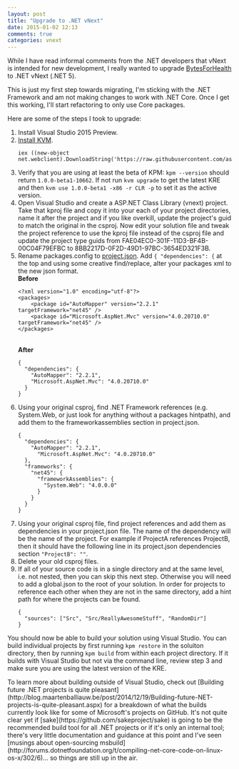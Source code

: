 ```yaml
---
layout: post
title: "Upgrade to .NET vNext"
date: 2015-01-02 12:13
comments: true
categories: vnext
---
```


While I have read informal comments from the .NET developers that vNext is intended for new development, I really wanted to upgrade [BytesForHealth](http://bytesforhealth.com) to .NET vNext (.NET 5).

<aside>This is just my first step towards migrating, I'm sticking with the .NET Framework and am not making changes to work with .NET Core. Once I get this working, I'll start refactoring to only use Core packages.</aside>

Here are some of the steps I took to upgrade:

<ol>

  <li>Install Visual Studio 2015 Preview.</li>
  
  <li><a href="https://github.com/aspnet/Home#install-the-k-version-manager-kvm">Install KVM</a>.
    <br />
    <pre><code class="list-code">iex ((new-object net.webclient).DownloadString('https://raw.githubusercontent.com/aspnet/Home/master/kvminstall.ps1')"</code></pre></li>
    
  <li>Verify that you are using at least the beta of KPM: <code>kpm --version</code> should return <code>1.0.0-beta1-10662</code>. If not run <code>kvm upgrade</code> to get the latest KRE and then <code>kvm use 1.0.0-beta1 -x86 -r CLR -p</code> to set it as the active version.</li>
  
  <li>Open Visual Studio and create a ASP.NET Class Library (vnext) project. Take that kproj file and copy it into your each of your project directories, name it after the project and if you like overkill, update the project's guid to match the original in the csproj. Now edit your solution file and tweak the project reference to use the kproj file instead of the csproj file and update the project type guids from FAE04EC0-301F-11D3-BF4B-00C04F79EFBC to 8BB2217D-0F2D-49D1-97BC-3654ED321F3B.</li>
  
  <li>Rename packages.config to <a href="https://github.com/aspnet/Home/wiki/Project.json-file">project.json</a>. Add <code>{ "dependencies": {</code> at the top and using some creative find/replace, alter your packages xml to the new json format.
  <br/>
  <b>Before</b>
  <pre><code>&lt;?xml version="1.0" encoding="utf-8"?&gt;
&lt;packages&gt;
    &lt;package id="AutoMapper" version="2.2.1" targetFramework="net45" /&gt;
    &lt;package id="Microsoft.AspNet.Mvc" version="4.0.20710.0" targetFramework="net45" /&gt;
&lt;/packages&gt;
</code></pre>
<br/>
<b>After</b><pre><code>{
  "dependencies": {
    "AutoMapper": "2.2.1",
    "Microsoft.AspNet.Mvc": "4.0.20710.0"
  }
}</code></pre></li>

<li>Using your original csproj, find .NET Framework references (e.g. System.Web, or just look for anything without a packages hintpath), and add them to the frameworkassemblies section in project.json.

<br/>
<pre><code>{
  "dependencies": {
    "AutoMapper": "2.2.1",
      "Microsoft.AspNet.Mvc": "4.0.20710.0"
  },
  "frameworks": {
    "net45": {
      "frameworkAssemblies": {
        "System.Web": "4.0.0.0"
      }
    }
  }
}
</code></pre></li>

<li>Using your original csproj file, find project references and add them as dependencies in your project.json file. The name of the dependency will be the name of the project. For example if ProjectA references ProjectB, then it should have the following line in its project.json dependencies section <code>"ProjectB": ""</code>.
<li>Delete your old csproj files.</li>
<li>If all of your source code is in a single directory and at the same level, i.e. not nested, then you can skip this next step. Otherwise you will need to add a global.json to the root of your solution. In order for projects to reference each other when they are not in the same directory, add a hint path for where the projects can be found.
<br/>
<pre><code>{
  "sources": ["Src", "Src/ReallyAwesomeStuff", "RandomDir"]
}</code></pre>
</ol>

You should now be able to build your solution using Visual Studio. You can build individual projects by first running `kpm restore` in the soluiton directory, then by running `kpm build` from within each project directory. If it builds with Visual Studio but not via the command line, review step 3 and make sure you are using the latest version of the KRE.

<aside>
To learn more about building outside of Visual Studio, check out [Building future .NET projects is quite pleasant](http://blog.maartenballiauw.be/post/2014/12/19/Building-future-NET-projects-is-quite-pleasant.aspx) for a breakdown of what the builds currently look like for some of Microsoft's projects on GitHub. It's not quite clear yet if [sake](https://github.com/sakeproject/sake) is going to be the recommended build tool for all .NET projects or if it's only an internal tool; there's very little documentation and guidance at this point and I've seen [musings about open-sourcing msbuild](http://forums.dotnetfoundation.org/t/compiling-net-core-code-on-linux-os-x/302/6)... so things are still up in the air.
</aside>